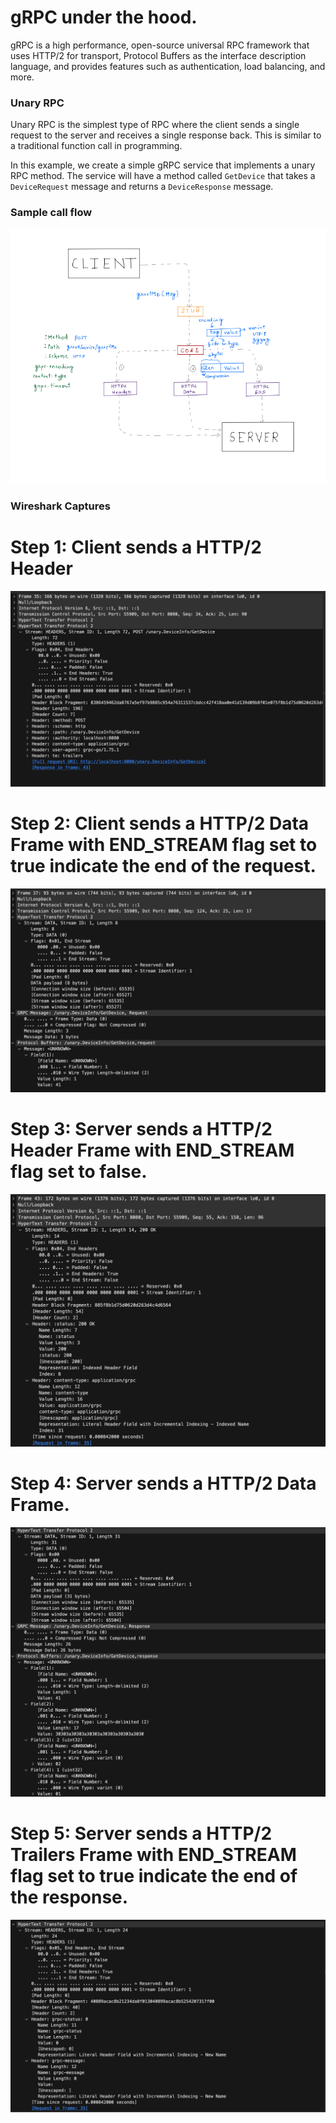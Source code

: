 # gRPC under the hood.

gRPC is a high performance, open-source universal RPC framework that uses HTTP/2 for transport, 
Protocol Buffers as the interface description language, and provides features such as authentication, 
load balancing, and more.

### Unary RPC
Unary RPC is the simplest type of RPC where the client sends a single request to the server and
receives a single response back. This is similar to a traditional function call in programming.

In this example, we create a simple gRPC service that implements a unary RPC method. The service will have a method
called `GetDevice` that takes a `DeviceRequest` message and returns a `DeviceResponse` message.

### Sample call flow
![unary_rpc](gRPC.png)

### Wireshark Captures

# Step 1: Client sends a HTTP/2 Header 
![unary_rpc](grpc_request_header.png)

# Step 2: Client sends a HTTP/2 Data Frame with END_STREAM flag set to true indicate the end of the request.
![unary_rpc](grpc_request_message.png)

# Step 3: Server sends a HTTP/2 Header Frame with END_STREAM flag set to false.
![unary_rpc](grpc_response_header.png)

# Step 4: Server sends a HTTP/2 Data Frame. 
![unary_rpc](grpc_response_message.png)

# Step 5: Server sends a HTTP/2 Trailers Frame with END_STREAM flag set to true indicate the end of the response.
![unary_rpc](grpc_response_trailer.png)




